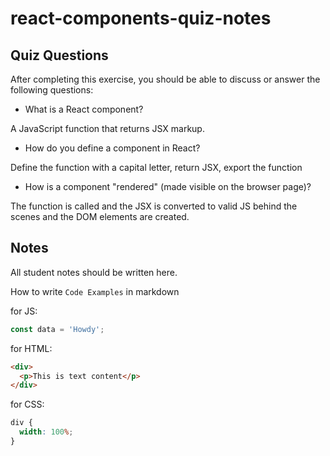 # react-components-quiz-notes

## Quiz Questions

After completing this exercise, you should be able to discuss or answer the following questions:

- What is a React component?

A JavaScript function that returns JSX markup.

- How do you define a component in React?

Define the function with a capital letter, return JSX, export the function

- How is a component "rendered" (made visible on the browser page)?

The function is called and the JSX is converted to valid JS behind the scenes and the DOM elements are created.

## Notes

All student notes should be written here.

How to write `Code Examples` in markdown

for JS:

```javascript
const data = 'Howdy';
```

for HTML:

```html
<div>
  <p>This is text content</p>
</div>
```

for CSS:

```css
div {
  width: 100%;
}
```
